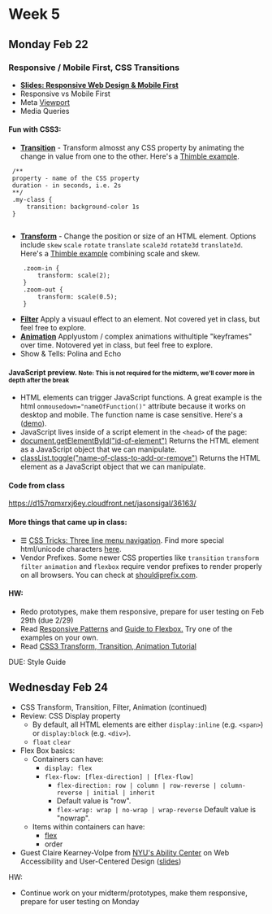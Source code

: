 # Week 5

## Monday Feb 22

### Responsive / Mobile First, CSS Transitions
* <a href="https://slides.com/jasonsigal/responsive">**Slides: Responsive Web Design & Mobile First**</a>
* Responsive vs Mobile First
* Meta [Viewport](https://developer.mozilla.org/en-US/docs/Mozilla/Mobile/Viewport_meta_tag)
* Media Queries

#### Fun with CSS3:

* **[Transition](http://www.w3schools.com/css/css3_transitions.asp)** - Transform almosst any CSS property by animating the change in value from one to the other. Here's a [Thimble example](https://d157rqmxrxj6ey.cloudfront.net/jasonsigal/36111/).

```
 /**
 property - name of the CSS property
 duration - in seconds, i.e. 2s
 **/
 .my-class {
     transition: background-color 1s
 }
 
```

* [**Transform**](https://developer.mozilla.org/en-US/docs/Web/CSS/transform) - Change the position or size of an HTML element. Options include `skew` `scale` `rotate` `translate` `scale3d` `rotate3d` `translate3d`. Here's a [Thimble example](https://d157rqmxrxj6ey.cloudfront.net/jasonsigal/36115/) combining scale and skew.

 ```
     .zoom-in {
         transform: scale(2);
     }
     .zoom-out {
         transform: scale(0.5);
     }
 ```

* **[Filter](http://www.w3schools.com/css/css3_filters.asp)** Apply a visuaul effect to an element. Not covered yet in class, but feel free to explore.
* **[Animation](http://www.w3schoolsom/css/css3_animations.asp)** Applyustom / complex animations withultiple "keyframes" over time. Notovered yet in class, but feel free to explore.
* Show & Tells: Polina and Echo

#### JavaScript preview. <small>Note: This is not required for the midterm, we'll cover more in depth after the break</small>
* HTML elements can trigger JavaScript functions. A great example is the html `onmousedown="nameOfFunction()"` attribute because it works on desktop and mobile. The function name is case sensitive. Here's a ([demo](http://www.w3schools.com/tags/ev_onclick.asp)).
* JavaScript lives inside of a script element in the `<head>` of the page:
        <script type="text/javascript">
            function myFunction() {
                // javascript goes here
            }
        </script>
* [document.getElementById("id-of-element")](http://www.w3schools.com/jsref/met_document_getelementbyid.asp) Returns the HTML element as a JavaScript object that we can manipulate.
* [classList.toggle("name-of-class-to-add-or-remove")](http://www.w3schools.com/jsref/prop_element_classlist.asp) Returns the HTML element as a JavaScript object that we can manipulate.

#### Code from class
https://d157rqmxrxj6ey.cloudfront.net/jasonsigal/36163/


#### More things that came up in class:
* &#9776; [CSS Tricks: Three line menu navigation](https://css-tricks.com/three-line-menu-navicon/). Find more special html/unicode characters [here](http://unicode-table.com/en/).
* Vendor Prefixes. Some newer CSS properties like `transition` `transform` `filter` `animation` and `flexbox` require vendor prefixes to render properly on all browsers. You can check at [shouldiprefix.com](http://shouldiprefix.com/#flexbox).


#### HW:
<ul>
    <li>Redo prototypes, make them responsive, prepare for user testing on Feb 29th (due 2/29)</li>
    <li>Read <a href="https://developers.google.com/web/fundamentals/design-and-ui/responsive/patterns/?hl=en">Responsive Patterns</a> and <a href="https://css-tricks.com/snippets/css/a-guide-to-flexbox/">Guide to Flexbox.</a> Try one of the examples on your own.</li>
    <li>Read <a href="http://css3.bradshawenterprises.com/">CSS3 Transform, Transition, Animation Tutorial</a></li>
</ul>
DUE: Style Guide<br/>

## Wednesday Feb 24
* CSS Transform, Transition, Filter, Animation (continued)
* Review: CSS Display property
    * By default, all HTML elements are either `display:inline` (e.g. `<span>`) or `display:block` (e.g. `<div>`).
    * `float` `clear`
* Flex Box basics:
    * Containers can have:
        * `display: flex`
        * `flex-flow: [flex-direction] | [flex-flow]`
            * `flex-direction: row | column | row-reverse | column-reverse | initial | inherit`
            * Default value is "row".
            * `flex-wrap: wrap | no-wrap | wrap-reverse` Default value is "nowrap".
    * Items within containers can have:
        * [flex](http://www.w3schools.com/cssref/css3_pr_flex.asp)
        * order
* Guest Claire Kearney-Volpe from [NYU's Ability Center](http://abilitylab.nyu.edu/) on Web Accessibility and User-Centered Design ([slides](https://www.dropbox.com/s/fr4bs665j02jffl/webaccess.pptx?dl=0))

HW:
* Continue work on your midterm/prototypes, make them responsive, prepare for user testing on Monday